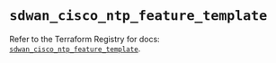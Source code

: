 # `sdwan_cisco_ntp_feature_template`

Refer to the Terraform Registry for docs: [`sdwan_cisco_ntp_feature_template`](https://registry.terraform.io/providers/ciscodevnet/sdwan/0.8.0/docs/resources/cisco_ntp_feature_template).
